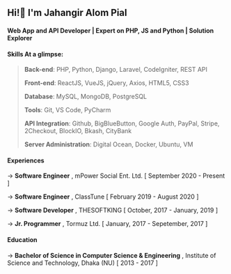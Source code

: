 ## Hi!👋 I'm Jahangir Alom Pial

#### Web App and API Developer⁣ | Expert on PHP, JS and Python | Solution Explorer

#### Skills At a glimpse:

> **Back-end**: PHP, Python, Django, Laravel, CodeIgniter, REST API
> 
> **Front-end**: ReactJS, VueJS, jQuery, Axios, HTML5, CSS3
> 
> **Database**: MySQL, MongoDB, PostgreSQL
> 
> **Tools**: Git, VS Code, PyCharm
> 
> **API Integration**: Github, BigBlueButton, Google Auth, PayPal, Stripe, 2Checkout, BlockIO, Bkash, CityBank
> 
> **Server Administration**:  Digital Ocean, Docker, Ubuntu, VM

#### Experiences

→ **Software Engineer** , mPower Social Ent. Ltd. [ September 2020 - Present ]

→ **Software Engineer** , ClassTune [ February 2019 - August 2020 ]

→ **Software Developer** , THESOFTKING [ October, 2017 - January, 2019 ]

→ **Jr. Programmer** , Tormuz Ltd. [ January, 2017 - Sepetember, 2017 ]


#### Education

→ **Bachelor of Science in Computer Science & Engineering** , Institute of Science and Technology, Dhaka (NU) [ 2013 - 2017 ]
